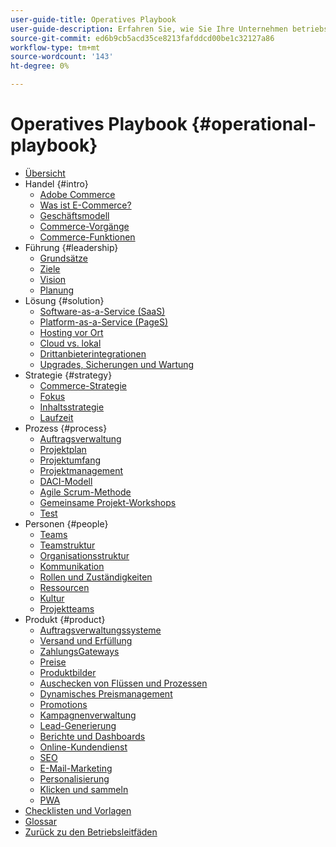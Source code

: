 ```yaml
---
user-guide-title: Operatives Playbook
user-guide-description: Erfahren Sie, wie Sie Ihre Unternehmen betriebsbereit für die Ausführung einer erfolgreichen E-Commerce-Site machen.
source-git-commit: ed6b9cb5acd35ce8213fafddcd00be1c32127a86
workflow-type: tm+mt
source-wordcount: '143'
ht-degree: 0%

---
```



# Operatives Playbook {#operational-playbook}

- [Übersicht](overview.md)
- Handel {#intro}
   - [Adobe Commerce](intro/commerce.md)
   - [Was ist E-Commerce?](intro/ecommerce.md)
   - [Geschäftsmodell](intro/business-model.md)
   - [Commerce-Vorgänge](intro/operations.md)
   - [Commerce-Funktionen](intro/features.md)
- Führung {#leadership}
   - [Grundsätze](leadership/principles.md)
   - [Ziele](leadership/goals.md)
   - [Vision](leadership/vision.md)
   - [Planung](leadership/planning.md)
- Lösung {#solution}
   - [Software-as-a-Service (SaaS)](solution/software-service.md)
   - [Platform-as-a-Service (PageS)](solution/platform-service.md)
   - [Hosting vor Ort](solution/on-premises.md)
   - [Cloud vs. lokal](solution/hosting-comparison.md)
   - [Drittanbieterintegrationen](solution/integrations.md)
   - [Upgrades, Sicherungen und Wartung](solution/maintenance.md)
- Strategie {#strategy}
   - [Commerce-Strategie](strategy/commerce.md)
   - [Fokus](strategy/focus.md)
   - [Inhaltsstrategie](strategy/content.md)
   - [Laufzeit](strategy/maturity.md)
- Prozess {#process}
   - [Auftragsverwaltung](process/order-management.md)
   - [Projektplan](process/project-plan.md)
   - [Projektumfang](process/project-scope.md)
   - [Projektmanagement](process/project-management.md)
   - [DACI-Modell](process/project-management-framework.md)
   - [Agile Scrum-Methode](process/agile-scrum.md)
   - [Gemeinsame Projekt-Workshops](process/project-workshops.md)
   - [Test](process/testing.md)
- Personen {#people}
   - [Teams](people/teams.md)
   - [Teamstruktur](people/team-structure.md)
   - [Organisationsstruktur](people/organizational-structure.md)
   - [Kommunikation](people/communication.md)
   - [Rollen und Zuständigkeiten](people/roles-responsibilities.md)
   - [Ressourcen](people/resources.md)
   - [Kultur](people/culture.md)
   - [Projektteams](people/project-teams.md)
- Produkt {#product}
   - [Auftragsverwaltungssysteme](product/order-management-systems.md)
   - [Versand und Erfüllung](product/shipping-fulfillment.md)
   - [ZahlungsGateways](product/payment-gateways.md)
   - [Preise](product/pricing.md)
   - [Produktbilder](product/images.md)
   - [Auschecken von Flüssen und Prozessen](product/checkout.md)
   - [Dynamisches Preismanagement](product/dynamic-pricing.md)
   - [Promotions](product/promotions.md)
   - [Kampagnenverwaltung](product/campaign-management.md)
   - [Lead-Generierung](product/lead-generation.md)
   - [Berichte und Dashboards](product/reporting.md)
   - [Online-Kundendienst](product/customer-service.md)
   - [SEO](product/search-engine-optimization.md)
   - [E-Mail-Marketing](product/marketing.md)
   - [Personalisierung](product/personalization.md)
   - [Klicken und sammeln](product/click-collect.md)
   - [PWA](product/progressive-web-app.md)
- [Checklisten und Vorlagen](checklists-templates/home.md)
- [Glossar](glossary.md)
- [Zurück zu den Betriebsleitfäden](https://experienceleague.adobe.com/docs/commerce-operations/operational-guides/home.html)
